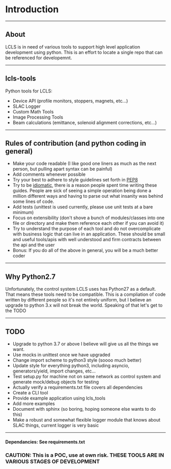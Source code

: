 # Introduction
--------------

## About
LCLS is in need of various tools to support high level application development using python.  This is an effort to locate a single repo that can be referenced for developemnt.

-------------
## lcls-tools
Python tools for LCLS: 
* Device API (profile monitors, stoppers, magnets, etc...)
* SLAC Logger
* Custom Math Tools
* Image Processing Tools
* Beam calculations (emittance, solenoid alignment corrections, etc...)

-------------------------------------------------------
## Rules of contribution (and python coding in general)
* Make your code readable (I like good one liners as much as the next person, but pulling apart syntax can be painful)
* Add comments whenever possible
* Try your best to adhere to style guidelines set forth in [PEP8](https://www.python.org/dev/peps/pep-0008/)
* Try to be [idiomatic](https://docs.python-guide.org/writing/style), there is a reason people spent time writing these guides.  People are sick of seeing a simple operation being done a million different ways and having to parse out what insanity was behind some lines of code.
* Add tests (unittest is used currently, please use unit tests at a bare minimum)
* Focus on extensibility (don't shove a bunch of modules/classes into one file or directory and make them reference each other if you can avoid it)
* Try to understand the purpose of each tool and do not overcomplicate with business logic that can live in an application.  These should be small and useful tools/apis with well understood and firm contracts between the api and the user
* Bonus:  If you do all of the above in general, you will be a much better coder

----------------
## Why Python2.7
Unfortunately, the control system LCLS uses has Python27 as a default.  That means these tools need to be compatible.  This is a compliation of code written by different people so it's not entirely uniform, but I believe an upgrade to python 3.x will not break the world.  Speaking of that let's get to the TODO

-------
## TODO
* Upgrade to python 3.7 or above I believe will give us all the things we want.
* Use mocks in unittest once we have upgraded
* Change import scheme to python3 style (soooo much better)
* Update style for everything python3, including asyncio, generators/yield, import changes, etc...
* Test setup.py for machine not on same network as control system and generate mock/debug objects for testing
* Actually verify a requirements.txt file covers all dependencies
* Create a CLI tool
* Provide example application using lcls_tools
* Add more examples
* Document with sphinx (so boring, hoping someone else wants to do this)
* Make a robust and somewhat flexible logger module that knows about SLAC things, current logger is very basic

---------------------------------------
#### Dependancies: See requirements.txt

### CAUTION: This is a POC, use at own risk. THESE TOOLS ARE IN VARIOUS STAGES OF DEVELOPMENT
